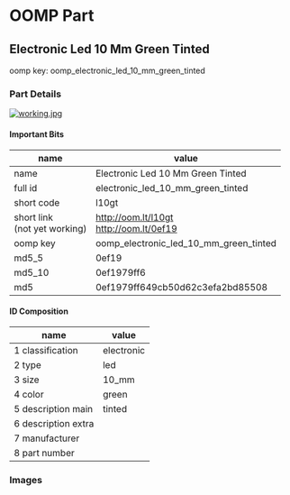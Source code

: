 # OOMP Part  
## Electronic Led 10 Mm Green Tinted  
  
oomp key: oomp_electronic_led_10_mm_green_tinted  
  
### Part Details  
  
[![working.jpg](working_600.jpg)](working.jpg)  
  
#### Important Bits  
| name | value | 
| --- | --- | 
| name | Electronic Led 10 Mm Green Tinted | 
| full id | electronic_led_10_mm_green_tinted | 
| short code | l10gt | 
| short link<br>(not yet working) | http://oom.lt/l10gt<br>http://oom.lt/0ef19 | 
| oomp key | oomp_electronic_led_10_mm_green_tinted | 
| md5_5 | 0ef19 | 
| md5_10 | 0ef1979ff6 | 
| md5 | 0ef1979ff649cb50d62c3efa2bd85508 | 
#### ID Composition  
| name | value | 
| --- | --- | 
| 1 classification | electronic | 
| 2 type | led | 
| 3 size | 10_mm | 
| 4 color | green | 
| 5 description main | tinted | 
| 6 description extra |  | 
| 7 manufacturer |  | 
| 8 part number |  | 
### Images  

